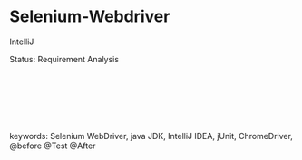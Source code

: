 # Selenium-Webdriver
IntelliJ 


Status: Requirement Analysis
<br>
<br>
<br>
<br>
<br>
<br>
<br>
<br>
keywords: Selenium WebDriver, java JDK, IntelliJ IDEA, jUnit, ChromeDriver, @before @Test @After
